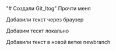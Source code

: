 "# Создали Git_Itog" 
Прочти меня

Добавили текст через браузер

Добавим тескт локально

Добавили текст в новой ветке newbranch